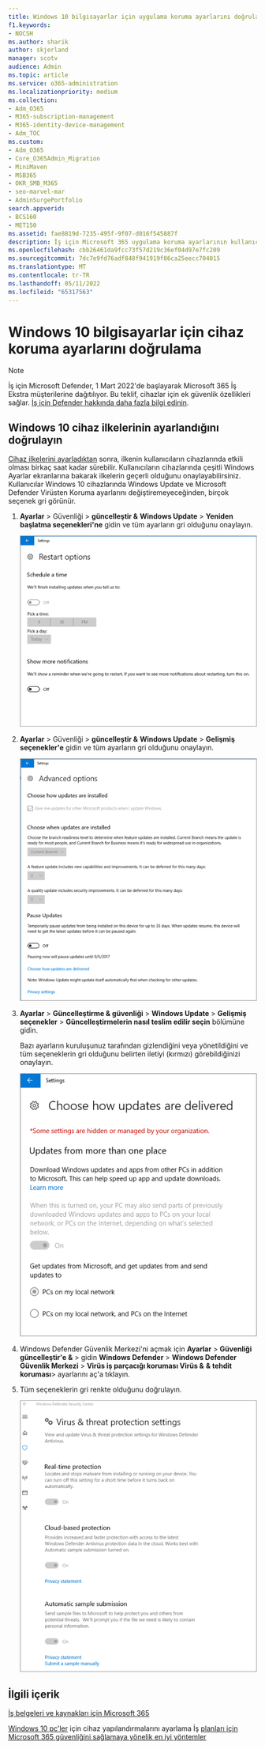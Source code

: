 ```yaml
---
title: Windows 10 bilgisayarlar için uygulama koruma ayarlarını doğrulama
f1.keywords:
- NOCSH
ms.author: sharik
author: skjerland
manager: scotv
audience: Admin
ms.topic: article
ms.service: o365-administration
ms.localizationpriority: medium
ms.collection:
- Adm_O365
- M365-subscription-management
- M365-identity-device-management
- Adm_TOC
ms.custom:
- Adm_O365
- Core_O365Admin_Migration
- MiniMaven
- MSB365
- OKR_SMB_M365
- seo-marvel-mar
- AdminSurgePortfolio
search.appverid:
- BCS160
- MET150
ms.assetid: fae8819d-7235-495f-9f07-d016f545887f
description: İş için Microsoft 365 uygulama koruma ayarlarının kullanıcılarınızın Windows 10 cihazları üzerinde etkili olduğunu doğrulamayı öğrenin.
ms.openlocfilehash: cbb26461da9fcc73f57d219c36ef04d97e7fc209
ms.sourcegitcommit: 7dc7e9fd76adf848f941919f86ca25eecc704015
ms.translationtype: MT
ms.contentlocale: tr-TR
ms.lasthandoff: 05/11/2022
ms.locfileid: "65317563"
---
```

# <a name="validate-device-protection-settings-for-windows-10-pcs"></a>Windows 10 bilgisayarlar için cihaz koruma ayarlarını doğrulama

> [!NOTE]
> İş için Microsoft Defender, 1 Mart 2022'de başlayarak Microsoft 365 İş Ekstra müşterilerine dağıtılıyor. Bu teklif, cihazlar için ek güvenlik özellikleri sağlar. [İş için Defender hakkında daha fazla bilgi edinin](../../security/defender-business/mdb-overview.md).

## <a name="verify-that-windows-10-device-policies-are-set"></a>Windows 10 cihaz ilkelerinin ayarlandığını doğrulayın

[Cihaz ilkelerini ayarladıktan](../../business-premium/m365bp-protection-settings-for-windows-10-pcs.md) sonra, ilkenin kullanıcıların cihazlarında etkili olması birkaç saat kadar sürebilir. Kullanıcıların cihazlarında çeşitli Windows Ayarlar ekranlarına bakarak ilkelerin geçerli olduğunu onaylayabilirsiniz. Kullanıcılar Windows 10 cihazlarında Windows Update ve Microsoft Defender Virüsten Koruma ayarlarını değiştiremeyeceğinden, birçok seçenek gri görünür.
  
1. **Ayarlar** \> Güvenliği \> **güncelleştir &amp;** **Windows Update** \> **Yeniden başlatma seçenekleri'ne** gidin ve tüm ayarların gri olduğunu onaylayın.

    ![Tüm Yeniden Başlatma seçenekleri gri görünür.](../../media/31308da9-18b0-47c5-bbf6-d5fa6747c376.png)
  
2. **Ayarlar** \> Güvenliği \> **güncelleştir &amp;** **Windows Update** \> **Gelişmiş seçenekler'e** gidin ve tüm ayarların gri olduğunu onaylayın.

    ![Windows Gelişmiş güncelleştirme seçeneklerinin tümü gri görünür.](../../media/049cf281-d503-4be9-898b-c0a3286c7fc2.png)
  
3. **Ayarlar** \> **Güncelleştirme &amp; güvenliği** \> **Windows Update** \> **Gelişmiş seçenekler** \> **Güncelleştirmelerin nasıl teslim edilir seçin** bölümüne gidin.

    Bazı ayarların kuruluşunuz tarafından gizlendiğini veya yönetildiğini ve tüm seçeneklerin gri olduğunu belirten iletiyi (kırmızı) görebildiğinizi onaylayın.

    ![Güncelleştirmelerin nasıl teslimileceğini seçin sayfası, ayarların kuruluşunuz tarafından gizlendiğini veya yönetildiğini gösterir.](../../media/6b3e37c5-da41-4afd-9983-b4f406216b59.png)
  
4. Windows Defender Güvenlik Merkezi'ni açmak için **Ayarlar** \> **Güvenliği güncelleştir'e &amp;** \> gidin **Windows Defender** \> **Windows Defender Güvenlik Merkezi** \> **Virüs iş parçacığı koruması Virüs &amp;** **&amp; tehdit koruması**\> ayarlarını aç'a tıklayın.

5. Tüm seçeneklerin gri renkte olduğunu doğrulayın.

    ![Virüs ve tehdit koruması ayarları gri görünür.](../../media/9ca68d40-a5d9-49d7-92a4-c581688b5926.png)
  
## <a name="related-content"></a>İlgili içerik

[İş belgeleri ve kaynakları için Microsoft 365](/admin)

[Windows 10 pc'ler](../../business-premium/m365bp-protection-settings-for-windows-10-devices.md)
 için cihaz yapılandırmalarını ayarlama İş [planları için Microsoft 365 güvenliğini sağlamaya yönelik en iyi yöntemler](../../admin/security-and-compliance/secure-your-business-data.md)
